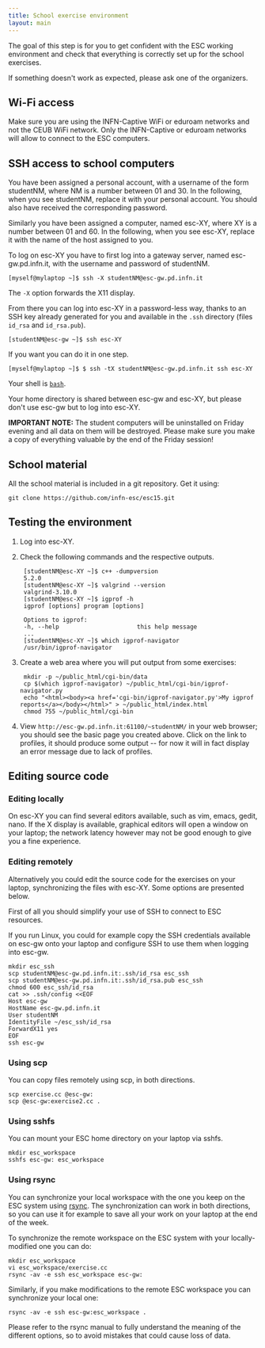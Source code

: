 ```yaml
---
title: School exercise environment
layout: main
---
```


The goal of this step is for you to get confident with the ESC working
environment and check that everything is correctly set up for the
school exercises.

If something doesn't work as expected, please ask one of the
organizers.

## Wi-Fi access

Make sure you are using the INFN-Captive WiFi or eduroam networks and
not the CEUB WiFi network. Only the INFN-Captive or eduroam networks
will allow to connect to the ESC computers.

## SSH access to school computers

You have been assigned a personal account, with a username of the form
studentNM, where NM is a number between 01 and 30. In the following,
when you see studentNM, replace it with your personal account. You
should also have received the corresponding password.

Similarly you have been assigned a computer, named esc-XY, where XY is
a number between 01 and 60. In the following, when you see esc-XY,
replace it with the name of the host assigned to you.

To log on esc-XY you have to first log into a gateway server, named
esc-gw.pd.infn.it, with the username and password of studentNM.

	[myself@mylaptop ~]$ ssh -X studentNM@esc-gw.pd.infn.it

The `-X` option forwards the X11 display.

From there you can log into esc-XY in a password-less way, thanks to
an SSH key already generated for you and available in the `.ssh`
directory (files `id_rsa` and `id_rsa.pub`).

	[studentNM@esc-gw ~]$ ssh esc-XY

If you want you can do it in one step.

	[myself@mylaptop ~]$ $ ssh -tX studentNM@esc-gw.pd.infn.it ssh esc-XY

Your shell is [`bash`](http://www.gnu.org/s/bash).

Your home directory is shared between esc-gw and esc-XY, but
please don't use esc-gw but to log into esc-XY.

<div class="alert alert-danger" role="alert">
<strong>IMPORTANT NOTE:</strong> The student computers will be uninstalled on Friday
evening and all data on them will be destroyed. Please make sure you make
a copy of everything valuable by the end of the Friday session!
</div>

## School material

All the school material is included in a git repository. Get it using:

	git clone https://github.com/infn-esc/esc15.git

## Testing the environment

1. Log into esc-XY.

2. Check the following commands and the respective outputs.

		[studentNM@esc-XY ~]$ c++ -dumpversion
		5.2.0
		[studentNM@esc-XY ~]$ valgrind --version
		valgrind-3.10.0
		[studentNM@esc-XY ~]$ igprof -h
		igprof [options] program [options]
		
		Options to igprof:
		-h, --help                  	this help message
		...
		[studentNM@esc-XY ~]$ which igprof-navigator
		/usr/bin/igprof-navigator

3. Create a web area where you will put output from some exercises:

		mkdir -p ~/public_html/cgi-bin/data
		cp $(which igprof-navigator) ~/public_html/cgi-bin/igprof-navigator.py
		echo "<html><body><a href='cgi-bin/igprof-navigator.py'>My igprof reports</a></body></html>" > ~/public_html/index.html
		chmod 755 ~/public_html/cgi-bin

4. View `http://esc-gw.pd.infn.it:61100/~studentNM/` in your web browser; you
   should see the basic page you created above. Click on the link to
   profiles, it should produce some output -- for now it will in fact
   display an error message due to lack of profiles.

## Editing source code

### Editing locally

On esc-XY you can find several editors available, such as vim, emacs,
gedit, nano. If the X display is available, graphical editors
will open a window on your laptop; the network latency however may not
be good enough to give you a fine experience.

### Editing remotely

Alternatively you could edit the source code for the exercises on your
laptop, synchronizing the files with esc-XY. Some options are
presented below.

First of all you should simplify your use of SSH to connect to ESC
resources.

If you run Linux, you could for example copy the SSH credentials
available on esc-gw onto your laptop and configure SSH to use them
when logging into esc-gw.

	mkdir esc_ssh
	scp studentNM@esc-gw.pd.infn.it:.ssh/id_rsa esc_ssh
	scp studentNM@esc-gw.pd.infn.it:.ssh/id_rsa.pub esc_ssh
	chmod 600 esc_ssh/id_rsa
	cat >> .ssh/config <<EOF
	Host esc-gw
	HostName esc-gw.pd.infn.it
	User studentNM
	IdentityFile ~/esc_ssh/id_rsa
	ForwardX11 yes
	EOF
	ssh esc-gw

### Using scp

You can copy files remotely using scp, in both directions.

	scp exercise.cc @esc-gw:
	scp @esc-gw:exercise2.cc .

### Using sshfs

You can mount your ESC home directory on your laptop via sshfs.

	mkdir esc_workspace
	sshfs esc-gw: esc_workspace

### Using rsync

You can synchronize your local workspace with the one you keep on the
ESC system using [rsync](http://rsync.samba.org/). The synchronization
can work in both directions, so you can use it for example to save all
your work on your laptop at the end of the week.

To synchronize the remote workspace on the ESC system with your
locally-modified one you can do:
	
	mkdir esc_workspace
	vi esc_workspace/exercise.cc
	rsync -av -e ssh esc_workspace esc-gw:

Similarly, if you make modifications to the remote ESC workspace you
can synchronize your local one:

	rsync -av -e ssh esc-gw:esc_workspace .

Please refer to the rsync manual to fully understand the meaning of
the different options, so to avoid mistakes that could cause loss of
data.

